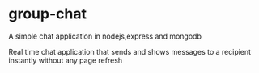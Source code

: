 # group-chat
A simple chat application in nodejs,express and mongodb 

Real time chat application that sends and shows messages to a recipient instantly without any page refresh